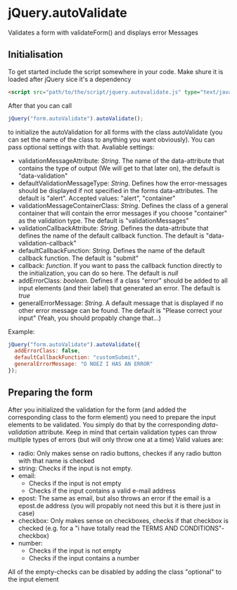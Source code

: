 jQuery.autoValidate
===================
Validates a form with validateForm() and displays error Messages

Initialisation
--------------

To get started include the script somewhere in your code. Make shure it is loaded after jQuery sice it's a dependency
```html
<script src="path/to/the/script/jquery.autovalidate.js" type="text/javascript"></script>
```
After that you can call
```js
jQuery("form.autoValidate").autoValidate();
```
to initialize the autoValidation for all forms with the class autoValidate (you can set the name of the class to anything you want obviously). You can pass optional settings with that.
Avaliable settings:
* validationMessageAttribute: *String*. The name of the data-attribute that contains the type of output (We will get to that later on), the default is "data-validation"
* defaultValidationMessageType: *String*. Defines how the error-messages should be displayed if not specified in the forms data-attributes. The default is "alert". Accepted values: "alert", "container"
* validationMessageContainerClass: *String*. Defines the class of a general container that will contain the error messages if you choose "container" as the validation type. The default is "validationMessages"
* validationCallbackAttribute: *String*. Defines the data-attribute that defines the name of the default callback function. The default is "data-validation-callback"
* defaultCallbackFunction: *String*. Defines the name of the default callback function. The default is "submit"
* callback: *function*. If you want to pass the callback function directly to the initialization, you can do so here. The default is *null*
* addErrorClass: *boolean*. Defines if a class "error" should be added to all input elements (and their label) that generated an error. The default is *true*
* generalErrorMessage: *String*. A default message that is displayed if no other error message can be found. The default is "Please correct your input" (Yeah, you should propably change that...)

Example:
```js
jQuery("form.autoValidate").autoValidate({
  addErrorClass: false,
  defaultCallbackFunction: "customSubmit",
  generalErrorMessage: "O NOEZ I HAS AN ERROR"
});
```

Preparing the form
------------------
After you initialized the validation for the form (and added the corresponding class to the form element) you need to prepare the input elements to be validated. You simply do that by the corresponding *data-validation* attribute. Keep in mind that certain validation types can throw multiple types of errors (but will only throw one at a time)
Valid values are:
* radio: Only makes sense on radio buttons, checkes if any radio button with that name is checked
* string: Checks if the input is not empty.
* email: 
  * Checks if the input is not empty
  * Checks if the input contains a valid e-mail address
* epost: The same as email, but also throws an error if the email is a epost.de address (you will propably not need this but it is there just in case)
* checkbox: Only makes sense on checkboxes, checks if that checkbox is checked (e.g. for a "i have totally read the TERMS AND CONDITIONS"-checkbox)
* number:
  * Checks if the input is not empty
  * Checks if the input contains a number

All of the empty-checks can be disabled by adding the class "optional" to the input element

